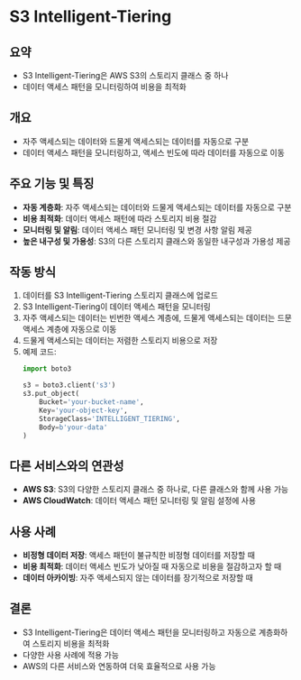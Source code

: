 # S3 Intelligent-Tiering

## 요약
- S3 Intelligent-Tiering은 AWS S3의 스토리지 클래스 중 하나
- 데이터 액세스 패턴을 모니터링하여 비용을 최적화

## 개요
- 자주 액세스되는 데이터와 드물게 액세스되는 데이터를 자동으로 구분
- 데이터 액세스 패턴을 모니터링하고, 액세스 빈도에 따라 데이터를 자동으로 이동

## 주요 기능 및 특징
- **자동 계층화**: 자주 액세스되는 데이터와 드물게 액세스되는 데이터를 자동으로 구분
- **비용 최적화**: 데이터 액세스 패턴에 따라 스토리지 비용 절감
- **모니터링 및 알림**: 데이터 액세스 패턴 모니터링 및 변경 사항 알림 제공
- **높은 내구성 및 가용성**: S3의 다른 스토리지 클래스와 동일한 내구성과 가용성 제공

## 작동 방식
1. 데이터를 S3 Intelligent-Tiering 스토리지 클래스에 업로드
2. S3 Intelligent-Tiering이 데이터 액세스 패턴을 모니터링
3. 자주 액세스되는 데이터는 빈번한 액세스 계층에, 드물게 액세스되는 데이터는 드문 액세스 계층에 자동으로 이동
4. 드물게 액세스되는 데이터는 저렴한 스토리지 비용으로 저장
5. 예제 코드:
    ```python
    import boto3

    s3 = boto3.client('s3')
    s3.put_object(
        Bucket='your-bucket-name',
        Key='your-object-key',
        StorageClass='INTELLIGENT_TIERING',
        Body=b'your-data'
    )
    ```

## 다른 서비스와의 연관성
- **AWS S3**: S3의 다양한 스토리지 클래스 중 하나로, 다른 클래스와 함께 사용 가능
- **AWS CloudWatch**: 데이터 액세스 패턴 모니터링 및 알림 설정에 사용

## 사용 사례
- **비정형 데이터 저장**: 액세스 패턴이 불규칙한 비정형 데이터를 저장할 때
- **비용 최적화**: 데이터 액세스 빈도가 낮아질 때 자동으로 비용을 절감하고자 할 때
- **데이터 아카이빙**: 자주 액세스되지 않는 데이터를 장기적으로 저장할 때

## 결론
- S3 Intelligent-Tiering은 데이터 액세스 패턴을 모니터링하고 자동으로 계층화하여 스토리지 비용을 최적화
- 다양한 사용 사례에 적용 가능
- AWS의 다른 서비스와 연동하여 더욱 효율적으로 사용 가능